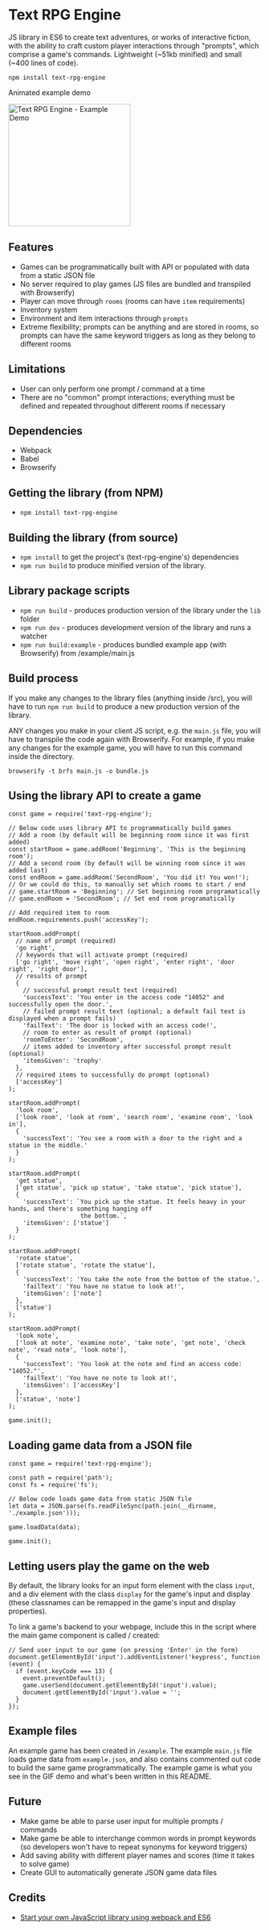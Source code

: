 # Text RPG Engine

JS library in ES6 to create text adventures, or works of interactive fiction, with the ability to craft custom player interactions through "prompts", which comprise a game's commands. Lightweight (~51kb minified) and small (~400 lines of code).

`npm install text-rpg-engine`

Animated example demo

<img src="https://raw.githubusercontent.com/jddunn/text-rpg-engine/master/screenshots/text-rpg-demo-full.gif" height="243" alt="Text RPG Engine - Example Demo"/>

## Features

* Games can be programmatically built with API or populated with data from a static JSON file
* No server required to play games (JS files are bundled and transpiled with Browserify)
* Player can move through `rooms` (rooms can have `item` requirements)
* Inventory system
* Environment and item interactions through `prompts`
* Extreme flexibility; prompts can be anything and are stored in rooms, so prompts can have the same keyword triggers as long as they belong to different rooms

## Limitations

* User can only perform one prompt / command at a time
* There are no "common" prompt interactions; everything must be defined and repeated throughout different rooms if necessary

## Dependencies

* Webpack
* Babel
* Browserify

## Getting the library (from NPM)

* `npm install text-rpg-engine`

## Building the library (from source)

* `npm install` to get the project's (text-rpg-engine's) dependencies
* `npm run build` to produce minified version of the library.

## Library package scripts

* `npm run build` - produces production version of the library under the `lib` folder
* `npm run dev` - produces development version of the library and runs a watcher
* `npm run build:example` - produces bundled example app (with Browserify) from /example/main.js

## Build process

If you make any changes to the library files (anything inside /src), you will have to run `npm run build` to produce a new production version of the library. 

ANY changes you make in your client JS script, e.g. the `main.js` file, you will have to transpile the code again with Browserify. For example, if you make any changes for the example game, you will have to run this command inside the directory.

`browserify -t brfs main.js -o bundle.js`

## Using the library API to create a game

```
const game = require('text-rpg-engine');

// Below code uses library API to programmatically build games
// Add a room (by default will be beginning room since it was first added)
const startRoom = game.addRoom('Beginning', 'This is the beginning room');
// Add a second room (by default will be winning room since it was added last)
const endRoom = game.addRoom('SecondRoom', 'You did it! You won!');
// Or we could do this, to manually set which rooms to start / end
// game.startRoom = 'Beginning'; // Set beginning room programatically
// game.endRoom = 'SecondRoom'; // Set end room programatically

// Add required item to room
endRoom.requirements.push('accessKey');

startRoom.addPrompt(
  // name of prompt (required)
  'go right',
  // keywords that will activate prompt (required)
  ['go right', 'move right', 'open right', 'enter right', 'door right', 'right door'],
  // results of prompt
  {
    // successful prompt result text (required)
    'successText': 'You enter in the access code "14052" and successfully open the door.',
    // failed prompt result text (optional; a default fail text is displayed when a prompt fails)
    'failText': 'The door is locked with an access code!',
    // room to enter as result of prompt (optional)
    'roomToEnter': 'SecondRoom',
    // items added to inventory after successful prompt result (optional)
    'itemsGiven': 'trophy'
  },
  // required items to successfully do prompt (optional)
  ['accessKey']
);

startRoom.addPrompt(
  'look room',
  ['look room', 'look at room', 'search room', 'examine room', 'look in'],
  {
    'successText': 'You see a room with a door to the right and a statue in the middle.'
  }
);

startRoom.addPrompt(
  'get statue',
  ['get statue', 'pick up statue', 'take statue', 'pick statue'],
  {
    'successText': `You pick up the statue. It feels heavy in your hands, and there's something hanging off
                    the bottom.`,
    'itemsGiven': ['statue']
  }
);

startRoom.addPrompt(
  'rotate statue', 
  ['rotate statue', 'rotate the statue'],
  {
    'successText': 'You take the note from the bottom of the statue.',
    'failText': 'You have no statue to look at!',
    'itemsGiven': ['note']
  },
  ['statue']
);

startRoom.addPrompt(
  'look note',
  ['look at note', 'examine note', 'take note', 'get note', 'check note', 'read note', 'look note'],
  {
    'successText': 'You look at the note and find an access code: "14052."',
    'failText': 'You have no note to look at!',
    'itemsGiven': ['accessKey']
  },
  ['statue', 'note']
);

game.init();

```

## Loading game data from a JSON file

```
const game = require('text-rpg-engine');

const path = require('path');
const fs = require('fs');

// Below code loads game data from static JSON file
let data = JSON.parse(fs.readFileSync(path.join(__dirname, './example.json')));

game.loadData(data);

game.init();
```

## Letting users play the game on the web

By default, the library looks for an input form element with the class `input`, and a div element with the class `display` for the game's input and display (these classnames can be remapped in the game's input and display properties). 

To link a game's backend to your webpage, include this in the script where the main game component is called / created:

```
// Send user input to our game (on pressing 'Enter' in the form)
document.getElementById('input').addEventListener('keypress', function (event) {
  if (event.keyCode === 13) {
    event.preventDefault();
    game.userSend(document.getElementById('input').value);
    document.getElementById('input').value = '';
  }
});
```

## Example files

An example game has been created in `/example`. The example `main.js` file loads game data from `example.json`, and also contains commented out code to build the same game programmatically. The example game is what you see in the GIF demo and what's been written in this README.

## Future

* Make game be able to parse user input for multiple prompts / commands
* Make game be able to interchange common words in prompt keywords (so developers won't have to repeat synonyms for keyword triggers)
* Add saving ability with different player names and scores (time it takes to solve game)
* Create GUI to automatically generate JSON game data files

## Credits

* [Start your own JavaScript library using webpack and ES6](http://krasimirtsonev.com/blog/article/javascript-library-starter-using-webpack-es6)
